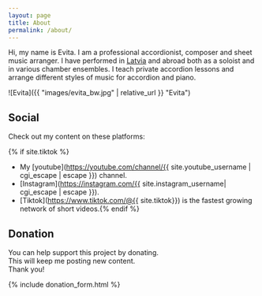```yaml
---
layout: page
title: About
permalink: /about/
---
```


Hi, my name is Evita.
I am a professional accordionist, composer and sheet music arranger.
I have performed in [Latvia](https://en.wikipedia.org/wiki/Latvia) and abroad both as a soloist and in various chamber ensembles.
I teach private accordion lessons and arrange different styles of music for accordion and piano.

![Evita]({{ "images/evita_bw.jpg" | relative_url }} "Evita")

<!-- Check out FREE downloadable [sheet music]({{ "scores" | relative_url }}) arranged by me. -->

<!-- Check out FREE downloadable [sheet music]({{ site.url }}) arranged by me.
Suitable for accordion and in most cases valid for piano. -->

## Social

Check out my content on these platforms:

{% if site.tiktok %}

- My [youtube](https://youtube.com/channel/{{ site.youtube_username | cgi_escape | escape }}) channel.
- [Instagram](https://instagram.com/{{ site.instagram_username| cgi_escape | escape }}).
- [Tiktok](https://www.tiktok.com/@{{ site.tiktok}}) is the fastest growing network of short videos.{% endif %}

## Donation

You can help support this project by donating.  
This will keep me posting new content.  
Thank you!

{% include donation_form.html %}
